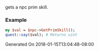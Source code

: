 gets a npc prim skill.
### Example

```perl
my $val = $npc->GetPrimSkill();
quest::say($val); # Returns uint
```


Generated On 2018-01-15T13:04:48-08:00
